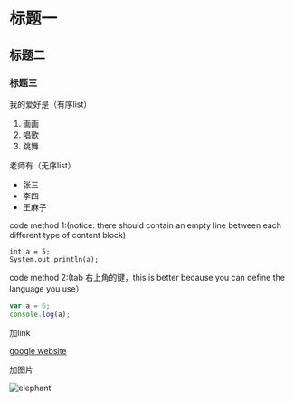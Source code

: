 # 标题一
## 标题二
### 标题三

我的爱好是（有序list）
1. 画画
2. 唱歌
3. 跳舞

老师有（无序list）
* 张三
* 李四
* 王麻子

code method 1:(notice: there should contain an empty line between each different type of content block)
    
    int a = 5;
    System.out.println(a);   
code method 2:(tab 右上角的键，this is better because you can define the language you use）

```javascript
var a = 6;
console.log(a);
```
加link

[google website](https://www.google.com/)

加图片

![elephant](https://media.gettyimages.com/photos/threatening-male-elephant-picture-id527963268?s=2048x2048)
